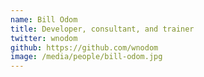 ```yaml
---
name: Bill Odom
title: Developer, consultant, and trainer
twitter: wnodom
github: https://github.com/wnodom
image: /media/people/bill-odom.jpg
---
```

